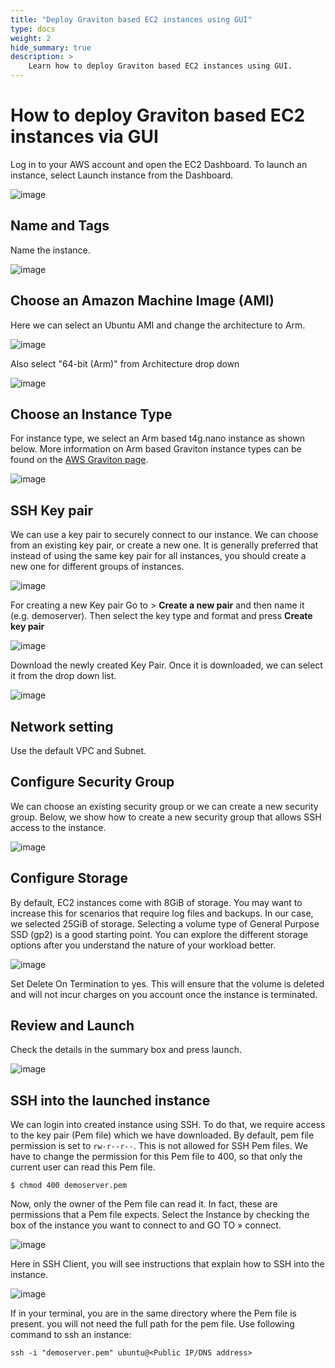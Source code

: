 ```yaml
---
title: "Deploy Graviton based EC2 instances using GUI"
type: docs
weight: 2
hide_summary: true
description: >
    Learn how to deploy Graviton based EC2 instances using GUI.
---
```


# How to deploy Graviton based EC2 instances via GUI
Log in to your AWS account and open the EC2 Dashboard. To launch an instance, select Launch instance from the Dashboard.

![image](https://user-images.githubusercontent.com/87687468/189866780-e67c8a99-e5f2-445f-938c-a672cd926c4a.png)
   
## Name and Tags
Name the instance.
    
![image](https://user-images.githubusercontent.com/87687468/192811901-40232129-2405-4a33-803c-1a9e40934b44.png)

## Choose an Amazon Machine Image (AMI)
Here we can select an Ubuntu AMI and change the architecture to Arm.
   
![image](https://user-images.githubusercontent.com/87687468/192594550-95c51ac9-d1cd-4f0d-98f2-a1fce1a78b2d.png)

Also select "64-bit (Arm)" from Architecture drop down
   
![image](https://user-images.githubusercontent.com/87687468/192595418-c96ad1e5-8a74-43f8-83c7-d5c19f14ff4a.png)

## Choose an Instance Type
For instance type, we select an Arm based t4g.nano instance as shown below. More information on Arm based Graviton instance types can be found on the [AWS Graviton page](https://aws.amazon.com/ec2/graviton/).
   
![image](https://user-images.githubusercontent.com/87687468/192596029-21b7dcc2-917c-41d0-bda2-3763584f7f00.png)
 
## SSH Key pair
We can use a key pair to securely connect to our instance. We can choose from an existing key pair, or create a new one. It is generally preferred that instead of using the same key pair for all instances, you should create a new one for different groups of instances.
   
![image](https://user-images.githubusercontent.com/87687468/189890580-0b647d1e-baad-4597-95ad-7fcad81e9324.png)

For creating a new Key pair Go to > **Create a new pair** and then name it (e.g. demoserver). Then select the key type and format and press **Create key pair**

![image](https://user-images.githubusercontent.com/87687468/189891219-ac02d5df-d247-4adb-8e3d-03c0212b9356.png)

Download the newly created Key Pair. Once it is downloaded, we can select it from the drop down list.
   
![image](https://user-images.githubusercontent.com/87687468/189892157-580783ad-f387-4f6e-83f6-793661078bbc.png)

## Network setting
Use the default VPC and Subnet.

## Configure Security Group
We can choose an existing security group or we can create a new security group. Below, we show how to create a new security group that allows SSH access to the        instance.
   
![image](https://user-images.githubusercontent.com/87687468/189876379-1d9118c8-a9a6-4e6d-892a-e37443d37546.png)
   
## Configure Storage
By default, EC2 instances come with 8GiB of storage. You may want to increase this for scenarios that require log files and backups. In our case, we selected 25GiB of storage. Selecting a volume type of General Purpose SSD (gp2) is a good starting point. You can explore the different storage options after you understand the nature of your workload better.  
   
![image](https://user-images.githubusercontent.com/87687468/189878035-87d9721f-c58e-4ce7-800b-093d4d3e59ce.png)
   
Set Delete On Termination to yes. This will ensure that the volume is deleted and will not incur charges on you account once the instance is terminated.
   
## Review and Launch
Check the details in the summary box and press launch.

![image](https://user-images.githubusercontent.com/87687468/189878839-3ef022f7-2be7-458a-b0ce-20cf5ee0bcaa.png)

## SSH into the launched instance
We can login into created instance using SSH. To do that, we require access to the key pair (Pem file) which we have downloaded. By default, pem file permission is set to `rw-r--r--`. This is not allowed for SSH Pem files. We have to change the permission for this Pem file to 400, so that only the current user can read this Pem file.

```
$ chmod 400 demoserver.pem
```
   
Now, only the owner of the Pem file can read it. In fact, these are permissions that a Pem file expects. Select the Instance by checking the box of the instance you want to connect to and GO TO » connect.
   
![image](https://user-images.githubusercontent.com/87687468/192154311-55889d4e-6dd2-4bc3-81a9-95cca7356e0a.png)
   
Here in SSH Client, you will see instructions that explain how to SSH into the instance.
   
![image](https://user-images.githubusercontent.com/87687468/190095052-41851f3d-61db-486f-9c00-2f504587bdcc.png)
   
If in your terminal, you are in the same directory where the Pem file is present. you will not need the full path for the pem file. Use following command to ssh an instance:
   
```
ssh -i "demoserver.pem" ubuntu@<Public IP/DNS address>
```
